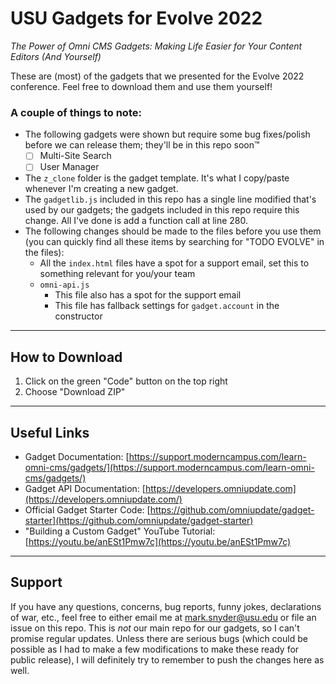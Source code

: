 # USU Gadgets for Evolve 2022
_The Power of Omni CMS Gadgets: Making Life Easier for Your Content Editors (And Yourself)_

These are (most) of the gadgets that we presented for the Evolve 2022 conference. Feel free to download them and use them yourself!

### A couple of things to note:

- The following gadgets were shown but require some bug fixes/polish before we can release them; they'll be in this repo soon™
    - [ ] Multi-Site Search
    - [ ] User Manager
- The `z_clone` folder is the gadget template. It's what I copy/paste whenever I'm creating a new gadget.
- The `gadgetlib.js` included in this repo has a single line modified that's used by our gadgets; the gadgets included in this repo require this change. All I've done is add a function call at line 280.
- The following changes should be made to the files before you use them (you can quickly find all these items by searching for "TODO EVOLVE" in the files):
    - All the `index.html` files have a spot for a support email, set this to something relevant for you/your team
    - `omni-api.js`
        - This file also has a spot for the support email
        - This file has fallback settings for `gadget.account` in the constructor

---

## How to Download

1. Click on the green "Code" button on the top right
2. Choose "Download ZIP"

---

## Useful Links

- Gadget Documentation: [https://support.moderncampus.com/learn-omni-cms/gadgets/](https://support.moderncampus.com/learn-omni-cms/gadgets/)
- Gadget API Documentation: [https://developers.omniupdate.com](https://developers.omniupdate.com/)
- Official Gadget Starter Code: [https://github.com/omniupdate/gadget-starter](https://github.com/omniupdate/gadget-starter)
- "Building a Custom Gadget" YouTube Tutorial: [https://youtu.be/anESt1Pmw7c](https://youtu.be/anESt1Pmw7c)

---

## Support

If you have any questions, concerns, bug reports, funny jokes, declarations of war, etc., feel free to either email me at [mark.snyder@usu.edu](mailto:mark.snyder@usu.edu) or file an issue on this repo. This is _not_ our main repo for our gadgets, so I can't promise regular updates. Unless there are serious bugs (which could be possible as I had to make a few modifications to make these ready for public release), I will definitely try to remember to push the changes here as well.
